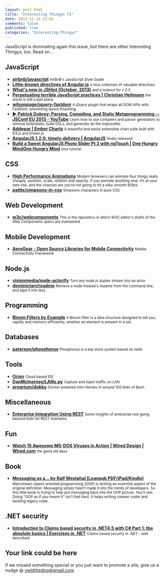 ```yaml
--- 
layout: post.html 
title: "Interesting Thingys 71" 
date: 2013-11-14 22:01
comments: false 
published: true 
categories: "Interesting-Thingys" 
--- 
```

JavaScript is dominating again this issue, but there are other Interesting Thingys, too. Read on…

<!-- More -->

## JavaScript

- **[airbnb/javascript](https://github.com/airbnb/javascript)**
    <small>AirBnB's JavaScript Style Guide </small>
- **[Little-known directives of Angular.js](http://codetunes.com/2013/little-known-angular-directives/)**
    <small>a nice collection of valuable directives</small>
- **[What's new in JSHint (October, 2013)](http://jshint.com/blog/new-in-jshint-oct-2013/)**
    <small>and a lookout for v 2.3</small>
- **[Perpetuating terrible JavaScript practices | Christian Heilmann](http://christianheilmann.com/2013/10/31/perpetuating-terrible-javascript-practices/)**
    <small>the world is still a bad place</small>
- **[wilsonpage/jquery-fastdom](https://github.com/wilsonpage/jquery-fastdom)**
    <small>A jQuery plugin that wraps all DOM APIs with FastDom, preventing layout thrashing. </small>
- **[▶ Patrick Dubroy: Parsing, Compiling, and Static Metaprogramming -- JSConf EU 2013 - YouTube](https://www.youtube.com/watch?v=UqTlToUYK1E)**
    <small>Learn how to use compilers and parser generators to remove boilerplate, build DSLs, and generally do the impossible.</small>
- **[Addepar | Ember Charts](http://addepar.github.io/#/ember-charts/overview)**
    <small>A beautiful and easily extensible chart suite built with D3.js and Ember.js</small>
- **[AngularJS 1.2.0: timely-delivery | AngularJS](http://blog.angularjs.org/2013/11/angularjs-120-timely-delivery.html)**
    <small>finally released</small>
- **[Build a Sweet AngularJS Photo Slider Pt 2 with ngTouch | One Hungry MindOne Hungry Mind](http://onehungrymind.com/build-sweet-angularjs-photo-slider-pt-2-ngtouch/)**
    <small>nice tutorial</small>
 
## CSS

- **[High Performance Animations](http://www.html5rocks.com/en/tutorials/speed/high-performance-animations/)**
    <small>Modern browsers can animate four things really cheaply: position, scale, rotation and opacity. If you animate anything else, it’s at your own risk, and the chances are you’re not going to hit a silky smooth 60fps.</small>
- **[pattle/simpsons-in-css](https://github.com/pattle/simpsons-in-css)**
    <small>Simpsons characters in pure CSS</small>
 
## Web Development

- **[w3c/webcomponents](https://github.com/w3c/webcomponents)**
    <small>This is the repository in which W3C editor's drafts of the Web Components specs are maintained.</small>
 
## Mobile Development

- **[AeroGear - Open Source Libraries for Mobile Connectivity](http://aerogear.org/)**
    <small>Mobile Connectivity Framework</small>
 
## Node.js

- **[visionmedia/node-actorify](https://github.com/visionmedia/node-actorify)**
    <small>Turn any node.js duplex stream into an actor</small>
- **[dominictarr/readme](https://github.com/dominictarr/readme)**
    <small>Retrieve a node module's readme from the command line, and pipe it into less.</small>
 
## Programming

- **[Bloom Filters by Example](http://billmill.org/bloomfilter-tutorial/)**
    <small>A Bloom filter is a data structure designed to tell you, rapidly and memory-efficiently, whether an element is present in a set.</small>
 
## Databases

- **[paterson/phosphorus](https://github.com/paterson/phosphorus)**
    <small>Phosphorus is a key store system based on redis</small>
 
## Tools

- **[Orion](http://www.eclipse.org/orion/)**
    <small>Cloud based IDE</small>
- **[DanMcInerney/LANs.py](https://github.com/DanMcInerney/LANs.py)**
    <small>Capture and inject traffic on LAN</small>
- **[progrium/dokku](https://github.com/progrium/dokku)**
    <small>Docker powered mini-Heroku in around 100 lines of Bash</small>
 
## Miscellaneous

- **[Enterprise Integration Using REST](http://martinfowler.com/articles/enterpriseREST.html)**
    <small>Some insights of enterprise rest going beyond todo list REST examples</small>
 
## Fun

- **[Watch 15 Awesome MS-DOS Viruses in Action | Wired Design | Wired.com](http://www.wired.com/design/2013/10/15-awesome-looking-viruses-from-the-ms-dos-era/#slideid-296071)**
    <small>the good old days</small>
 
## Book

- **[Messaging as a… by Ralf Westphal [Leanpub PDF/iPad/Kindle]](https://leanpub.com/messaging_as_a_programming_model)**
    <small>Mainstream object-oriented programming (OOP) is lacking an essential aspect of the original definition. Messaging simply hasn't made it into the minds of developers. So this little book is trying to help put messaging back into the OOP picture. You'll see: Doing "OOP as if you meant it" isn't that hard. It helps writing cleaner coder and tackling legacy code.</small>
 
## .NET security

- **[Introduction to Claims based security in .NET4.5 with C# Part 1: the absolute basics | Exercises in .NET](http://dotnetcodr.com/2013/02/11/introduction-to-claims-based-security-in-net4-5-with-c-part-1/)**
    <small>Claims based security in .NET - well described</small>
 
## Your link could be here

If we missed something special or you just want to promote a site, give us a nudge @ <a href='&#109;&#97;&#105;&#108;t&#111;&#58;%7&#57;&#105;eld&#116;%68%65do%67&#64;gmail&#37;2&#69;c&#37;6&#70;m'>y&#105;eldt&#104;&#101;dog&#64;&#103;mail&#46;&#99;&#111;m</a>

